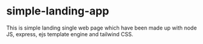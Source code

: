 # simple-landing-app

<p>This is simple landing single web page which have been made up with node JS, express, ejs template engine and tailwind CSS.</p>
